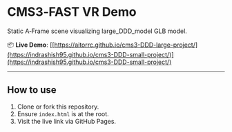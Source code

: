 # CMS3‑FAST VR Demo

Static A‑Frame scene visualizing large_DDD_model GLB model.

📦 **Live Demo**: [[https://aitorrc.github.io/cms3-DDD-large-project/](https://indrashish95.github.io/cms3-DDD-small-project/)](https://indrashish95.github.io/cms3-DDD-small-project/)

---

## How to use

1. Clone or fork this repository.
2. Ensure `index.html` is at the root.
3. Visit the live link via GitHub Pages.
